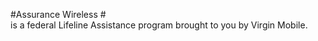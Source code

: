 

#Assurance Wireless #    
is a federal Lifeline Assistance program brought to you by Virgin Mobile.

